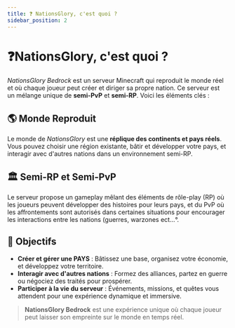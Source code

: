 ```yaml
---
title: ❓ NationsGlory, c'est quoi ?
sidebar_position: 2
---
```


# ❓NationsGlory, c'est quoi ?

*NationsGlory Bedrock* est un serveur Minecraft qui reproduit le monde réel et où chaque joueur peut créer et diriger sa propre nation. Ce serveur est un mélange unique de **semi-PvP** et **semi-RP**. Voici les éléments clés :

## 🌎 Monde Reproduit
Le monde de *NationsGlory* est une **réplique des continents et pays réels**. Vous pouvez choisir une région existante, bâtir et développer votre pays, et interagir avec d'autres nations dans un environnement semi-RP.

## 🏛️ Semi-RP et Semi-PvP
Le serveur propose un gameplay mêlant des éléments de rôle-play (RP) où les joueurs peuvent développer des histoires pour leurs pays, et du PvP où les affrontements sont autorisés dans certaines situations pour encourager les interactions entre les nations (guerres, warzones  ect...°.

## 🎯 Objectifs
- **Créer et gérer une PAYS** : Bâtissez une base, organisez votre économie, et développez votre territoire.
- **Interagir avec d'autres nations** : Formez des alliances, partez en guerre ou négociez des traités pour prospérer.
- **Participer à la vie du serveur** : Événements, missions, et quêtes vous attendent pour une expérience dynamique et immersive.

> **NationsGlory Bedrock** est une expérience unique où chaque joueur peut laisser son empreinte sur le monde en temps réel.
